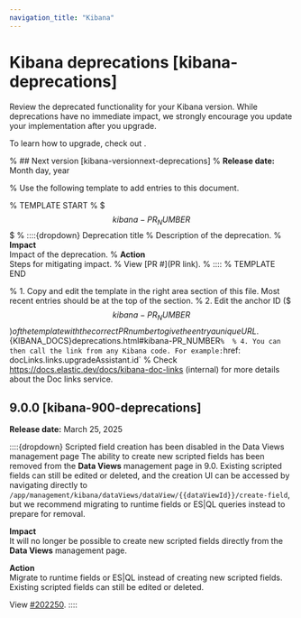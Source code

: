 ```yaml
---
navigation_title: "Kibana"
---
```


# Kibana deprecations [kibana-deprecations]
Review the deprecated functionality for your Kibana version. While deprecations have no immediate impact, we strongly encourage you update your implementation after you upgrade.

To learn how to upgrade, check out <uprade docs>.

% ## Next version [kibana-versionnext-deprecations]
% **Release date:** Month day, year

% Use the following template to add entries to this document.

% TEMPLATE START
% $$$kibana-PR_NUMBER$$$
% ::::{dropdown} Deprecation title
% Description of the deprecation.
% **Impact**<br> Impact of the deprecation.
% **Action**<br> Steps for mitigating impact.
% View [PR #](PR link).
% ::::
% TEMPLATE END

% 1. Copy and edit the template in the right area section of this file. Most recent entries should be at the top of the section. 
% 2. Edit the anchor ID ($$$kibana-PR_NUMBER$$$) of the template with the correct PR number to give the entry a unique URL. 
% 3. Don't hardcode the link to the new entry. Instead, make it available through the doc link service files:
%   - {kib-repo}blob/{branch}/src/platform/packages/shared/kbn-doc-links/src/get_doc_links.ts
%   - {kib-repo}blob/{branch}/src/platform/packages/shared/kbn-doc-links/src/types.ts
% 
% The entry in the main links file should look like this:
% 
% id: `${KIBANA_DOCS}deprecations.html#kibana-PR_NUMBER`
% 
% 4. You can then call the link from any Kibana code. For example: `href: docLinks.links.upgradeAssistant.id`
% Check https://docs.elastic.dev/docs/kibana-doc-links (internal) for more details about the Doc links service.

## 9.0.0 [kibana-900-deprecations]
**Release date:** March 25, 2025

::::{dropdown} Scripted field creation has been disabled in the Data Views management page
The ability to create new scripted fields has been removed from the **Data Views** management page in 9.0. Existing scripted fields can still be edited or deleted, and the creation UI can be accessed by navigating directly to `/app/management/kibana/dataViews/dataView/{{dataViewId}}/create-field`, but we recommend migrating to runtime fields or ES|QL queries instead to prepare for removal.

**Impact**<br> It will no longer be possible to create new scripted fields directly from the **Data Views** management page.

**Action**<br> Migrate to runtime fields or ES|QL instead of creating new scripted fields. Existing scripted fields can still be edited or deleted.

View [#202250](https://github.com/elastic/kibana/pull/202250).
::::